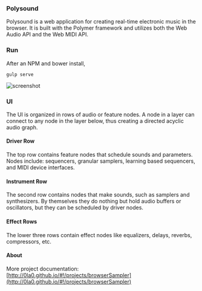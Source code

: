 ### Polysound

Polysound is a web application for creating real-time electronic music in the browser.
It is built with the Polymer framework and utilizes both the Web Audio API and
the Web MIDI API.

### Run
After an NPM and bower install,
```
gulp serve
```

![screenshot](http://0la0.github.io/images/projects/browserSampler/sampler1.png)

### UI
The UI is organized in rows of audio or feature nodes. A node in a layer can connect to any node in the layer below, thus creating a directed acyclic audio graph.

#### Driver Row
The top row contains feature nodes that schedule sounds and parameters. Nodes include: sequencers, granular samplers, learning based sequencers, and MIDI device interfaces.

#### Instrument Row
The second row contains nodes that make sounds, such as samplers and synthesizers. By themselves they do nothing but hold audio buffers or oscillators, but they can be scheduled by driver nodes.

#### Effect Rows
The lower three rows contain effect nodes like equalizers, delays, reverbs, compressors, etc.

#### About
More project documentation: [http://0la0.github.io/#!/projects/browserSampler](http://0la0.github.io/#!/projects/browserSampler)
